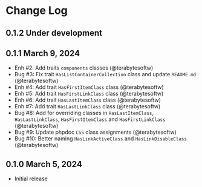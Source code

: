 # Change Log

## 0.1.2 Under development

## 0.1.1 March 9, 2024

- Enh #2: Add traits `components` classes (@terabytesoftw)
- Bug #3: Fix trait `HasListContainerCollection` class and update `README.md` (@terabytesoftw)
- Enh #4: Add trait `HasFirstItemClass` class (@terabytesoftw)
- Enh #5: Add trait `HasFirstLinkClass` class (@terabytesoftw)
- Enh #6: Add trait `HasLastItemClass` class (@terabytesoftw)
- Enh #7: Add trait `HasLastLinkClass` class (@terabytesoftw)
- Bug #8: Add for overriding classes in `HasLastItemClass`, `HasLastLinkClass`, `HasFirstItemClass` and `HasFirstLinkClass` (@terabytesoftw)
- Bug #9: Update phpdoc `CSS` class assignments (@terabytesoftw)
- Bug #10: Better naming `HasLinkActiveClass` and `HasLinkDisableClass` (@terabytesoftw)

## 0.1.0 March 5, 2024

- Initial release
